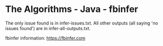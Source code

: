# The Algorithms - Java - fbinfer
The only issue found is in infer-issues.txt.
All other outputs (all saying 'no issues found') are in infer-all-outputs.txt.

fbinfer information: https://fbinfer.com